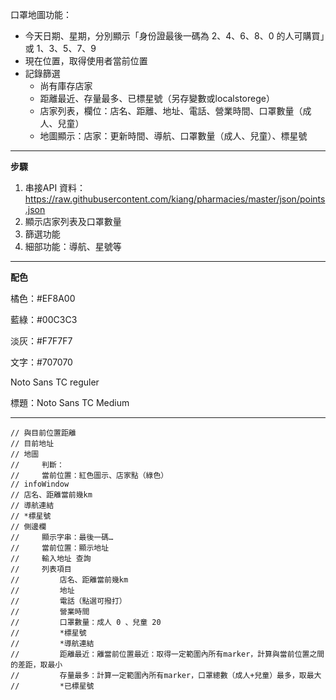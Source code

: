 口罩地圖功能：

* 今天日期、星期，分別顯示「身份證最後一碼為 2、4、6、8、0 的人可購買」或 1、3、5、7、9 
* 現在位置，取得使用者當前位置
* 記錄篩選
  * 尚有庫存店家
  * 距離最近、存量最多、已標星號（另存變數或localstorege）
  * 店家列表，欄位：店名、距離、地址、電話、營業時間、口罩數量（成人、兒童）
  * 地圖顯示：店家：更新時間、導航、口罩數量（成人、兒童）、標星號

----

**步驟**

1. 串接API 資料：https://raw.githubusercontent.com/kiang/pharmacies/master/json/points.json
2. 顯示店家列表及口罩數量
3. 篩選功能
4. 細部功能：導航、星號等

----

**配色**

橘色：#EF8A00

藍綠：#00C3C3

淡灰：#F7F7F7

文字：#707070

Noto Sans TC reguler

標題：Noto Sans TC Medium



----



```
// 與目前位置距離
// 目前地址
// 地圖
//     判斷：
//     當前位置：紅色圖示、店家點（綠色）
// infoWindow
// 店名、距離當前幾km
// 導航連結
// *標星號
// 側邊欄
//     顯示字串：最後一碼…
//     當前位置：顯示地址
//     輸入地址 查詢
//     列表項目
//         店名、距離當前幾km
//         地址
//         電話（點選可撥打）
//         營業時間
//         口罩數量：成人 0 、兒童 20
//         *標星號
//         *導航連結
//         距離最近：離當前位置最近：取得一定範圍內所有marker，計算與當前位置之間的差距，取最小
//         存量最多：計算一定範圍內所有marker，口罩總數（成人+兒童）最多，取最大
//         *已標星號
```